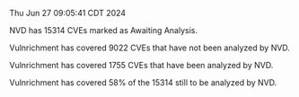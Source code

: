 Thu Jun 27 09:05:41 CDT 2024

NVD has 15314 CVEs marked as Awaiting Analysis.

Vulnrichment has covered 9022 CVEs that have not been analyzed by NVD.

Vulnrichment has covered 1755 CVEs that have been analyzed by NVD.

Vulnrichment has covered 58% of the 15314 still to be analyzed by NVD.


